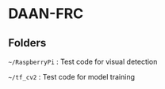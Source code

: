 # DAAN-FRC

## Folders

`~/RaspberryPi` : Test code for visual detection

`~/tf_cv2` : Test code for model training